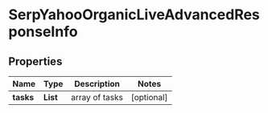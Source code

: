 # SerpYahooOrganicLiveAdvancedResponseInfo


## Properties

| Name | Type | Description | Notes |
|------------ | ------------- | ------------- | -------------|
**tasks** | **List<SerpYahooOrganicLiveAdvancedTaskInfo>** | array of tasks |[optional]|